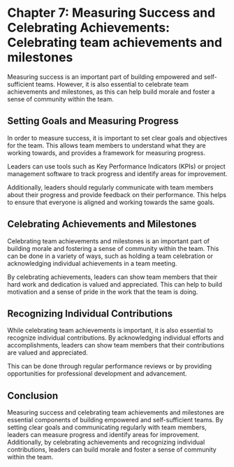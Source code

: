 Chapter 7: Measuring Success and Celebrating Achievements: Celebrating team achievements and milestones
=======================================================================================================

Measuring success is an important part of building empowered and self-sufficient teams. However, it is also essential to celebrate team achievements and milestones, as this can help build morale and foster a sense of community within the team.

Setting Goals and Measuring Progress
------------------------------------

In order to measure success, it is important to set clear goals and objectives for the team. This allows team members to understand what they are working towards, and provides a framework for measuring progress.

Leaders can use tools such as Key Performance Indicators (KPIs) or project management software to track progress and identify areas for improvement.

Additionally, leaders should regularly communicate with team members about their progress and provide feedback on their performance. This helps to ensure that everyone is aligned and working towards the same goals.

Celebrating Achievements and Milestones
---------------------------------------

Celebrating team achievements and milestones is an important part of building morale and fostering a sense of community within the team. This can be done in a variety of ways, such as holding a team celebration or acknowledging individual achievements in a team meeting.

By celebrating achievements, leaders can show team members that their hard work and dedication is valued and appreciated. This can help to build motivation and a sense of pride in the work that the team is doing.

Recognizing Individual Contributions
------------------------------------

While celebrating team achievements is important, it is also essential to recognize individual contributions. By acknowledging individual efforts and accomplishments, leaders can show team members that their contributions are valued and appreciated.

This can be done through regular performance reviews or by providing opportunities for professional development and advancement.

Conclusion
----------

Measuring success and celebrating team achievements and milestones are essential components of building empowered and self-sufficient teams. By setting clear goals and communicating regularly with team members, leaders can measure progress and identify areas for improvement. Additionally, by celebrating achievements and recognizing individual contributions, leaders can build morale and foster a sense of community within the team.
